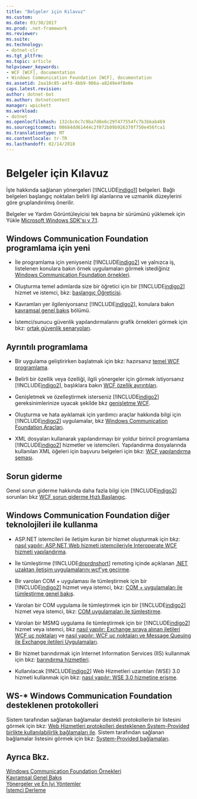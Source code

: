 ```yaml
---
title: "Belgeler için Kılavuz"
ms.custom: 
ms.date: 03/30/2017
ms.prod: .net-framework
ms.reviewer: 
ms.suite: 
ms.technology:
- dotnet-clr
ms.tgt_pltfrm: 
ms.topic: article
helpviewer_keywords:
- WCF [WCF], documentation
- Windows Communication Foundation [WCF], documentation
ms.assetid: 2aa18c85-a4fd-4bb9-986a-a8249e4f8e0e
caps.latest.revision: 
author: dotnet-bot
ms.author: dotnetcontent
manager: wpickett
ms.workload:
- dotnet
ms.openlocfilehash: 132cbc6c7c9ba7d8e6c29f477554fc7b3bbab469
ms.sourcegitcommit: 08684dd61444c2f072b89b926370f750e456fca1
ms.translationtype: MT
ms.contentlocale: tr-TR
ms.lasthandoff: 02/14/2018
---
```

# <a name="guide-to-the-documentation"></a>Belgeler için Kılavuz
İşte hakkında sağlanan yönergeleri [!INCLUDE[indigo1](../../../includes/indigo1-md.md)] belgeleri. Bağlı belgeleri başlangıç noktaları belirli ilgi alanlarına ve uzmanlık düzeylerini göre gruplandırılmış önerilir.  
  
 Belgeler ve Yardım Görüntüleyicisi tek başına bir sürümünü yüklemek için Yükle [Microsoft Windows SDK'sı v 7.1](http://go.microsoft.com/fwlink/?LinkID=194146&clcid=0x409).  
  
## <a name="new-to-windows-communication-foundation-programming"></a>Windows Communication Foundation programlama için yeni  
  
-   İle programlama için yeniyseniz [!INCLUDE[indigo2](../../../includes/indigo2-md.md)] ve yalnızca iş, listelenen konulara bakın örnek uygulamaları görmek istediğiniz [Windows Communication Foundation örnekleri](../../../docs/framework/wcf/samples/index.md).  
  
-   Oluşturma temel adımlarda size bir öğretici için bir [!INCLUDE[indigo2](../../../includes/indigo2-md.md)] hizmet ve istemci, bkz: [başlangıç Öğreticisi](../../../docs/framework/wcf/getting-started-tutorial.md).  
  
-   Kavramları yer ilgileniyorsanız [!INCLUDE[indigo2](../../../includes/indigo2-md.md)], konulara bakın [kavramsal genel bakış](../../../docs/framework/wcf/conceptual-overview.md) bölümü.  
  
-   İstemci/sunucu güvenlik yapılandırmalarını grafik örnekleri görmek için bkz: [ortak güvenlik senaryoları](../../../docs/framework/wcf/feature-details/common-security-scenarios.md).  
  
## <a name="programming-in-depth"></a>Ayrıntılı programlama  
  
-   Bir uygulama geliştirirken başlatmak için bkz: hazırsanız [temel WCF programlama](../../../docs/framework/wcf/basic-wcf-programming.md).  
  
-   Belirli bir özellik veya özelliği, ilgili yönergeler için görmek istiyorsanız [!INCLUDE[indigo2](../../../includes/indigo2-md.md)], başlıklara bakın [WCF özellik ayrıntıları](../../../docs/framework/wcf/feature-details/index.md).  
  
-   Genişletmek ve özelleştirmek isterseniz [!INCLUDE[indigo2](../../../includes/indigo2-md.md)] gereksinimlerinize uyacak şekilde bkz [genişletme WCF](../../../docs/framework/wcf/extending/index.md).  
  
-   Oluşturma ve hata ayıklamak için yardımcı araçlar hakkında bilgi için [!INCLUDE[indigo2](../../../includes/indigo2-md.md)] uygulamalar, bkz [Windows Communication Foundation Araçları](../../../docs/framework/wcf/tools.md).  
  
-   XML dosyaları kullanarak yapılandırmayı bir yoldur birincil programlama [!INCLUDE[indigo2](../../../includes/indigo2-md.md)] hizmetler ve istemcileri. Yapılandırma dosyalarında kullanılan XML öğeleri için başvuru belgeleri için bkz: [WCF yapılandırma şeması](../../../docs/framework/configure-apps/file-schema/wcf/index.md).  
  
## <a name="troubleshooting"></a>Sorun giderme  
 Genel sorun giderme hakkında daha fazla bilgi için [!INCLUDE[indigo2](../../../includes/indigo2-md.md)] sorunları bkz [WCF sorun giderme Hızlı Başlangıç](../../../docs/framework/wcf/wcf-troubleshooting-quickstart.md).  
  
## <a name="using-windows-communication-foundation-with-other-technologies"></a>Windows Communication Foundation diğer teknolojileri ile kullanma  
  
-   ASP.NET istemcileri ile iletişim kuran bir hizmet oluşturmak için bkz: [nasıl yapılır: ASP.NET Web hizmeti istemcileriyle Interoperate WCF hizmeti yapılandırma](../../../docs/framework/wcf/feature-details/config-wcf-service-with-aspnet-web-service.md).  
  
-   İle tümleştirme [!INCLUDE[dnprdnshort](../../../includes/dnprdnshort-md.md)] remoting içinde açıklanan [.NET uzaktan iletişim uygulamalarını wcf'ye geçirme](../../../docs/framework/wcf/feature-details/migrating-net-remoting-applications-to-wcf.md).  
  
-   Bir varolan COM + uygulaması ile tümleştirmek için bir [!INCLUDE[indigo2](../../../includes/indigo2-md.md)] hizmet veya istemci, bkz: [COM + uygulamaları ile tümleştirme genel bakış](../../../docs/framework/wcf/feature-details/integrating-with-com-plus-applications-overview.md).  
  
-   Varolan bir COM uygulama ile tümleştirmek için bir [!INCLUDE[indigo2](../../../includes/indigo2-md.md)] hizmet veya istemci, bkz: [COM uygulamaları ile tümleştirme](../../../docs/framework/wcf/feature-details/integrating-with-com-applications.md).  
  
-   Varolan bir MSMQ uygulama ile tümleştirmek için bir [!INCLUDE[indigo2](../../../includes/indigo2-md.md)] hizmet veya istemci, bkz [nasıl yapılır: Exchange sıraya alınan iletileri WCF uç noktaları](../../../docs/framework/wcf/feature-details/how-to-exchange-queued-messages-with-wcf-endpoints.md) ve [nasıl yapılır: WCF uç noktaları ve Message Queuing ile Exchange iletileri Uygulamaları](../../../docs/framework/wcf/feature-details/how-to-exchange-messages-with-wcf-endpoints-and-message-queuing-applications.md).  
  
-   Bir hizmet barındırmak için Internet Information Services (IIS) kullanmak için bkz: [barındırma hizmetleri](../../../docs/framework/wcf/hosting-services.md).  
  
-   Kullanılacak [!INCLUDE[indigo2](../../../includes/indigo2-md.md)] Web Hizmetleri uzantıları (WSE) 3.0 hizmeti kullanmak için bkz: [nasıl yapılır: WSE 3.0 hizmetine erişme](../../../docs/framework/wcf/feature-details/how-to-access-a-wse-3-0-service-with-a-wcf-client.md).  
  
## <a name="ws--protocols-supported-in-windows-communication-foundation"></a>WS-* Windows Communication Foundation desteklenen protokolleri  
 Sistem tarafından sağlanan bağlamalar destekli protokollerin bir listesini görmek için bkz: [Web Hizmetleri protokolleri desteklenen System-Provided birlikte kullanılabilirlik bağlamaları ile](../../../docs/framework/wcf/feature-details/web-services-protocols-supported-by-system-provided-interoperability-bindings.md). Sistem tarafından sağlanan bağlamalar listesini görmek için bkz: [System-Provided bağlamaları](../../../docs/framework/wcf/system-provided-bindings.md).  
  
## <a name="see-also"></a>Ayrıca Bkz.  
 [Windows Communication Foundation Örnekleri](../../../docs/framework/wcf/samples/index.md)  
 [Kavramsal Genel Bakış](../../../docs/framework/wcf/conceptual-overview.md)  
 [Yönergeler ve En İyi Yöntemler](../../../docs/framework/wcf/guidelines-and-best-practices.md)  
 [İstemci Derleme](../../../docs/framework/wcf/building-clients.md)
